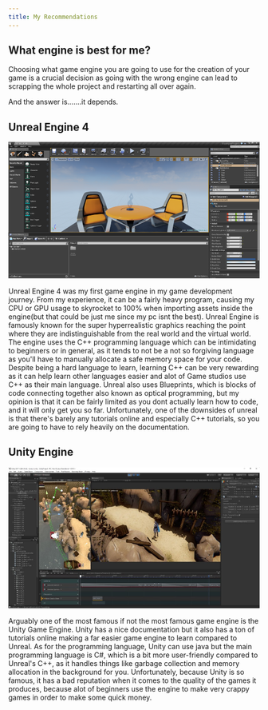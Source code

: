 ```yaml
---
title: My Recommendations
---
```


## What engine is best for me?

Choosing what game engine you are going to use for the creation of your game is a crucial decision as going with the wrong engine can lead to scrapping the whole project and restarting all over again.

And the answer is.......it depends.

## Unreal Engine 4

![](../img/UnrealE4.png)

Unreal Engine 4 was my first game engine in my game development journey. From my experience, it can be a fairly heavy program, causing my CPU or GPU  usage to skyrocket to 100% when importing assets inside the engine(but that could be just me since my pc isnt the best). Unreal Engine is famously known for the super hyperrealistic graphics reaching the point where they are indistinguishable from the real world and the virtual world. The engine uses the C++ programming language which can be intimidating to beginners or in general, as it tends to not be a not  so forgiving language as you'll have to manually allocate a safe memory space for your code. Despite being a hard language to learn, learning C++ can be very rewarding as it can help learn other languages easier and alot of Game studios use C++ as their main language. Unreal also uses Blueprints, which is blocks of code connecting together also known as optical programming, but my opinion is that it can be fairly limited as you dont actually learn how to code, and it will only get you so far. Unfortunately, one of the downsides of unreal is that there's barely any tutorials online and especially C++ tutorials, so you are going to have to rely heavily on the documentation.


## Unity Engine

![](../img/unity.jpg)

Arguably one of the most famous if not the most famous game engine is the Unity Game Engine. Unity has a nice documentation but it also has a ton of tutorials online making a far easier game engine to learn compared to Unreal. As for the programming language, Unity can use java but the main programming language is C#, which is a bit more user-friendly compared to Unreal's C++, as it handles things like garbage collection and memory allocation in the background for you. Unfortunately, because Unity is so famous, it has a bad reputation when it comes to the quality of the games it produces, because alot of beginners use the engine to make very crappy games in order to make some quick money.

   






